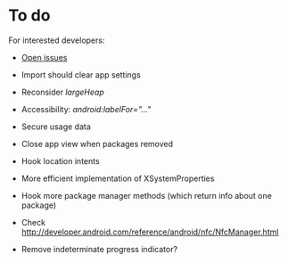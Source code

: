 To do
=====

For interested developers:

* [Open issues](https://github.com/M66B/XPrivacy/issues?state=open)

* Import should clear app settings
* Reconsider *largeHeap*

* Accessibility: *android:labelFor="..."*
* Secure usage data
* Close app view when packages removed
* Hook location intents
* More efficient implementation of XSystemProperties
* Hook more package manager methods (which return info about one package)
* Check http://developer.android.com/reference/android/nfc/NfcManager.html
* Remove indeterminate progress indicator?
